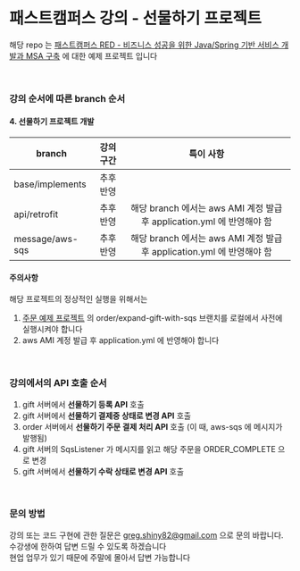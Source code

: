 # 패스트캠퍼스 강의 - 선물하기 프로젝트
해당 repo 는 [패스트캠퍼스 RED - 비즈니스 성공을 위한 Java/Spring 기반 서비스 개발과 MSA 구축](https://fastcampus.co.kr/dev_red_lhc) 에 대한 예제 프로젝트 입니다

<br>

### 강의 순서에 따른  branch 순서

#### 4. 선물하기 프로젝트 개발 

| branch | 강의 구간 | 특이 사항 |
|---|:---:|:---:|
| base/implements | 추후 반영 | |
| api/retrofit | 추후 반영 | 해당 branch 에서는 aws AMI 계정 발급 후 application.yml 에 반영해야 함 |
| message/aws-sqs | 추후 반영 | 해당 branch 에서는 aws AMI 계정 발급 후 application.yml 에 반영해야 함 |

#### 주의사항 
해당 프로젝트의 정상적인 실행을 위해서는 
1. [주문 예제 프로젝트](https://github.com/gregshiny/example-order) 의 order/expand-gift-with-sqs 브랜치를 로컬에서 사전에 실행시켜야 합니다
1. aws AMI 계정 발급 후 application.yml 에 반영해야 합니다 

<br>

### 강의에서의 API 호출 순서 
1. gift 서버에서 **선물하기 등록 API** 호출
1. gift 서버에서 **선물하기 결제중 상태로 변경 API** 호출
1. order 서버에서 **선물하기 주문 결제 처리 API** 호출 (이 때, aws-sqs 에 메시지가 발행됨)
1. gift 서버의 SqsListener 가 메시지를 읽고 해당 주문을 ORDER_COMPLETE 으로 변경
1. gift 서버에서 **선물하기 수락 상태로 변경 API** 호출

<br>

### 문의 방법 
강의 또는 코드 구현에 관한 질문은 greg.shiny82@gmail.com 으로 문의 바랍니다. <br>
수강생에 한하여 답변 드릴 수 있도록 하겠습니다 <br>
현업 업무가 있기 때문에 주말에 몰아서 답변 가능합니다 

